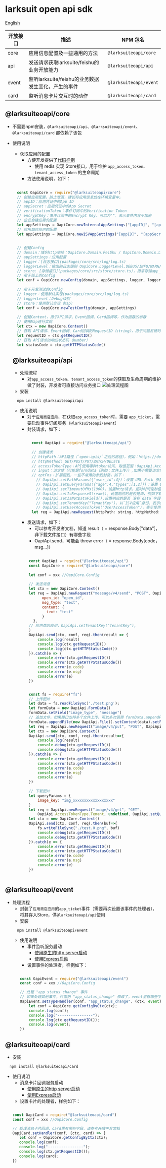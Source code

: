 # larksuit open api sdk
[English](README.md)

| 开放接口    | 描述 | NPM 包名      |
|--------------|--------------|-------------------|
|  core    | 应用信息配置及一些通用的方法  |  `@larksuiteoapi/core`     |
|  api     | 发送请求获取larksuite/feishu的业务开放能力  |  `@larksuiteoapi/api`      |
|  event   | 监听larksuite/feishu的业务数据发生变化，产生的事件  |  `@larksuiteoapi/event`      |
|  card    | 监听消息卡片交互时的动作  |  `@larksuiteoapi/card`   |

## @larksuiteoapi/core

- 不需要npm安装，`@larksuiteoapi/api`、`@larksuiteoapi/event`、`@larksuiteoapi/card` 都依赖了该包

- 使用说明
    - 获取应用的配置
        - 方便开发提供了[代码样例](packages/sample/src/config/config.ts)
            - 使用 redis 实现 Store接口，用于维护 `app_access_token`、`tenant_access_token` 的生命周期
        - 方法使用说明，如下：
    ```javascript
      
      const OapiCore = require("@larksuiteoapi/core")
      // 创建应用配置，防止泄漏，建议将应用信息放在环境变量中。
      // appID：应用凭证中的App ID
      // appSecret：应用凭证中的App Secret
      // verificationToken：事件订阅中的Verification Token
      // encryptKey：事件订阅中的Encrypt Key，可以为""，表示事件内容不加密
      // 企业自建应用的配置
      let appSettings = OapiCore.newInternalAppSettings("[appID]", "[appSecret]", "[verificationToken]", "[encryptKey]")
      // 应用商店应用的配置
      let appSettings = OapiCore.newISVAppSettings("[appID]", "[appSecret]", "[verificationToken]", "[encryptKey]")
      
      
      // 创建Config
      // domain：域名http地址：OapiCore.Domain.FeiShu / OapiCore.Domain.LarkSuite
      // appSettings：应用配置
      // logger：[日志接口](packages/core/src/log/log.ts)
      // loggerLevel：输出的日志级别 OapiCore.LoggerLevel.DEBUG/INFO/WARN/ERROR (packages/core/src/log/log.ts)
      // store: [存储接口](packages/core/src/store/store.ts)，用来存储app_ticket/app_access_token/tenant_access_token
      // 用于线上的config
      let conf = OapiCore.newConfig(domain, appSettings, logger, loggerLevel, store)    
      
      // 用于开发测试的Config
      // logger：使用默认实现(packages/core/src/log/log.ts)
      // loggerLevel：Debug级别
      // store：使用默认实现（Map）
      let conf = OapiCore.newTestConfig(domain, appSettings)
      
      // 创建Context，用于API请求、Event回调、Card回调等，作为函数的参数
      // 使用Map进行实现
      let ctx = new OapiCore.Context()
      // 获取 API请求、Event回调、Card回调的RequestID（string），用于问题反馈时，开放平台查询相关日志，可以快速的定位问题
      let requestID = ctx.getRequestID()
      // 获取 API请求的响应状态码（number）
      let statusCode = ctx.getHTTPStatusCode()
    ```
  
  ## @larksuiteoapi/api
  
  - 处理流程
    - 对`app_access_token`、`tenant_access_token`的获取及生命周期的维护做了封装，开发者可直接访问业务接口
    ![处理流程图](api_process.png)
  - 安装
  ```shell script
    npm install @larksuiteoapi/api
  ``` 
  - 使用说明
    - 对于`应用商店应用`，在获取`app_access_token`时，需要 `app_ticket`，需要启动事件订阅服务（`@larksuiteoapi/event`）
    - 封装请求，如下：
      ```javascript
      
        const OapiApi = require("@larksuiteoapi/api")
        
        // 创建请求
        // httpPath：API路径（`open-apis/`之后的路径），例如：https://domain/open-apis/authen/v1/user_info，则 httpPath："authen/v1/user_info"
        // httpMethod: GET/POST/PUT/BATCH/DELETE
        // accessTokenType：API使用哪种token访问，取值范围：OapiApi.AccessTokenType.App/Tenant/User，例如：OapiApi.AccessTokenType.Tenant
        // input：请求体（可能是formdata（例如：文件上传））,如果不需要请求体（例如一些GET请求），则传：undefined
        // optFns：扩展函数，一些不常用的参数封装，如下：
          // OapiApi.setPathParams({"user_id":4})：设置 URL Path 参数（有:前缀）值，当 httpPath="user/:user_id" 时
          // OapiApi.setQueryParams({"age":4,"types":[1,2]})：设置 URL qeury，会在url追加?age=4&types=1&types=2
          // OapiApi.setTimeoutOfMs(1000)，设置http请求，超时时间毫秒值
          // OapiApi.setIsResponseStream()，设置响应的是否是流，例如下载文件，这时：output值是Buffer类型
          // OapiApi.setIsNotDataField(),设置响应的是否 没有`data`字段，业务接口都是有`data`字段，所以不需要设置
          // OapiApi.setTenantKey("TenantKey")，以`ISV应用`身份，表示使用`tenant_access_token`访问API，需要设置
          // OapiApi.setUserAccessToken("UserAccessToken")，表示使用`user_access_token`访问API，需要设置
        let req = OapiApi.newRequest(httpPath: string, httpMethod: string, accessTokenType: AccessTokenType, input: any, ...optFns: OptFn[]))
      
      ```
    - 发送请求，如下：
        - 可以参考开发者文档，知道 result（ = response.Body["data"]，非下载文件接口）有哪些字段
        - OapiApi.send，可能会 throw error（ = response.Body[code，msg…]）
    ```javascript
        
        const OapiApi = require("@larksuiteoapi/api")
        const OapiCore = require("@larksuiteoapi/core")
       
        let conf = xxx //OapiCore.Config
        
        // 发送消息
        let ctx = new OapiCore.Context()
        let req = OapiApi.newRequest("message/v4/send", "POST", OapiApi.AccessTokenType.Tenant, {
              open_id: "open_id",
              msg_type: "text",
              content: {
                text: "test"
              }
          }, 
        // 应用商店应用，OapiApi.setTenantKey("TenantKey"),
        )
        OapiApi.send(ctx, conf, req).then(result => {
            console.log(result)
            console.log(ctx.getRequestID())
            console.log(ctx.getHTTPStatusCode())
        }).catch(e => {
            console.error(ctx.getRequestID())
            console.error(ctx.getHTTPStatusCode())
            console.error(e.code)
            console.error(e.msg)
            console.error(e)
        })
    
    
        const fs = require("fs")
        // 上传图片
        let data = fs.readFileSync('./test.png');
        let formData = new OapiApi.FormData()
        formData.setField("image_type", "message")
        // 追加文件，如果接口支持多个文件上传，可以多次调用 formData.appendFile
        formData.appendFile(new OapiApi.File().setContent(data).setFieldName("image").setType("image/jpeg"))
        let req = OapiApi.newRequest("image/v4/put", "POST", OapiApi.AccessTokenType.Tenant, formData)
        let ctx = new OapiCore.Context()
        OapiApi.send(ctx, conf, req).then(result=>{
            console.log(result)
            console.debug(ctx.getRequestID())
            console.debug(ctx.getHTTPStatusCode())
        }).catch(e => {
            console.error(ctx.getRequestID())
            console.error(ctx.getHTTPStatusCode())
            console.error(e.code)
            console.error(e.msg)
            console.error(e)
        })
        
        // 下载图片
        let queryParams = {
            image_key: "img_xxxxxxxxxxxxxxxxxx"
        }
        let req = OapiApi.newRequest("image/v4/get", "GET",
            OapiApi.AccessTokenType.Tenant, undefined, OapiApi.setQueryParams(queryParams), OapiApi.setIsResponseStream())
        let ctx = new OapiCore.Context()
        OapiApi.send(ctx, conf, req).then(buf=>{
            fs.writeFileSync("./test.0.png", buf)
            console.debug(ctx.getRequestID())
            console.debug(ctx.getHTTPStatusCode())
        }).catch(e => {
            console.error(ctx.getRequestID())
            console.error(ctx.getHTTPStatusCode())
            console.error(e.code)
            console.error(e.msg)
            console.error(e)
        })
        
    ```
## @larksuiteoapi/event

- 处理流程
    - 封装了`应用商店应用`的`app_ticket`事件（需要再次设置该事件的处理者），将其存入Store，供`@larksuiteoapi/api`使用
  - 安装
  ```shell script
    npm install @larksuiteoapi/event
  ```
  - 使用说明
    - 事件监听服务启动
        - [使用原生的http server启动](packages/sample/src/event/httpServer.js)  
        - [使用Express启动](packages/sample/src/event/express.js)
    - 设置事件的处理者，样例如下：
    ```javascript
    
    const OapiEvent = require("@larksuiteoapi/event")
    const conf = xxx //OapiCore.Config
    
    // 处理 "app_status_change" 事件
    // 如果处理其他事件，只需把 "app_status_change" 修改了，event里有哪些字段，请参考开放平台文档
    OapiEvent.setTypeHandler(conf, "app_status_change", (ctx, event) => {
        let conf = OapiCore.getConfigByCtx(ctx);
        console.log(conf);
        console.log("----------------");
        console.log(ctx.getRequestID());
        console.log(event);
    })
    
    ```
    
## @larksuiteoapi/card

  - 安装
  ```shell script
    npm install @larksuiteoapi/card
  ```
  - 使用说明
    - 消息卡片回调服务启动
        - [使用原生的http server启动](packages/sample/src/card/httpServer.js)  
        - [使用Express启动](packages/sample/src/card/express.js)
    - 设置卡片的处理者，样例如下：
    ```javascript
    
    const OapiCard = require("@larksuiteoapi/card")
    const conf = xxx //OapiCore.Config
    
    // 处理消息卡片回调，card里有哪些字段，请参考开放平台文档
    OapiCard.setHandler(conf, (ctx, card) => {
       let conf = OapiCore.getConfigByCtx(ctx);
       console.log(conf);
       console.log("----------------");
       console.log(ctx.getRequestID());
       console.log(card);
    })
        
    ```
    
    
